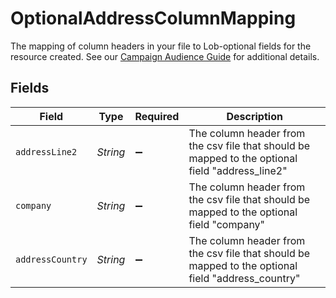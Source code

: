 # OptionalAddressColumnMapping

The mapping of column headers in your file to Lob-optional fields for the resource created. See our <a href="https://help.lob.com/print-and-mail/building-a-mail-strategy/campaign-or-triggered-sends/campaign-audience-guide#optional-columns-3" target="_blank">Campaign Audience Guide</a> for additional details.


## Fields

| Field                                                                                             | Type                                                                                              | Required                                                                                          | Description                                                                                       |
| ------------------------------------------------------------------------------------------------- | ------------------------------------------------------------------------------------------------- | ------------------------------------------------------------------------------------------------- | ------------------------------------------------------------------------------------------------- |
| `addressLine2`                                                                                    | *String*                                                                                          | :heavy_minus_sign:                                                                                | The column header from the csv file that should be mapped to the optional field "address_line2"   |
| `company`                                                                                         | *String*                                                                                          | :heavy_minus_sign:                                                                                | The column header from the csv file that should be mapped to the optional field "company"         |
| `addressCountry`                                                                                  | *String*                                                                                          | :heavy_minus_sign:                                                                                | The column header from the csv file that should be mapped to the optional field "address_country" |